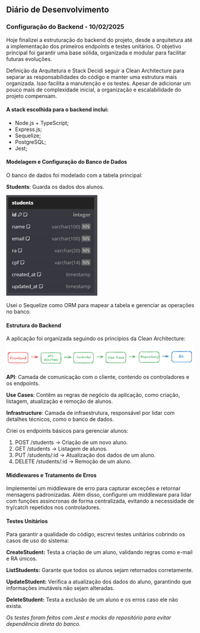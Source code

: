 ## Diário de Desenvolvimento 
### Configuração do Backend - 10/02/2025
Hoje finalizei a estruturação do backend do projeto, desde a arquitetura até a implementação dos primeiros endpoints e testes unitários. O objetivo principal foi garantir uma base sólida, organizada e modular para facilitar futuras evoluções.

Definição da Arquitetura e Stack
Decidi seguir a Clean Architecture para separar as responsabilidades do código e manter uma estrutura mais organizada. Isso facilita a manutenção e os testes. Apesar de adicionar um pouco mais de complexidade inicial, a organização e escalabilidade do projeto compensam.

#### A stack escolhida para o backend inclui:

- Node.js + TypeScript;
- Express.js;
- Sequelize;
- PostgreSQL;
- Jest;

#### Modelagem e Configuração do Banco de Dados

O banco de dados foi modelado com a tabela principal:

**Students**: Guarda os dados dos alunos.

![Modelagem do Banco de Dados](mockups/img_1.png)

Usei o Sequelize como ORM para mapear a tabela e gerenciar as operações no banco.

#### Estrutura do Backend

A aplicação foi organizada seguindo os princípios da Clean Architecture:

![Arquitetura do Fluxo](mockups/img.png)

**API**: Camada de comunicação com o cliente, contendo os controladores e os endpoints.

**Use Cases**: Contêm as regras de negócio da aplicação, como criação, listagem, atualização e remoção de alunos.

**Infrastructure**: Camada de infraestrutura, responsável por lidar com detalhes técnicos, como o banco de dados.

Criei os endpoints básicos para gerenciar alunos:

1. POST /students → Criação de um novo aluno.
2. GET /students → Listagem de alunos.
3. PUT /students/:id → Atualização dos dados de um aluno.
4. DELETE /students/:id → Remoção de um aluno.

#### Middlewares e Tratamento de Erros
Implementei um middleware de erro para capturar exceções e retornar mensagens padronizadas. 
Além disso, configurei um middleware para lidar com funções assíncronas de forma centralizada, evitando a necessidade de try/catch repetidos nos controladores.

#### Testes Unitários

Para garantir a qualidade do código, escrevi testes unitários cobrindo os casos de uso do sistema:

**CreateStudent:** Testa a criação de um aluno, validando regras como e-mail e RA únicos.

**ListStudents:** Garante que todos os alunos sejam retornados corretamente.

**UpdateStudent:** Verifica a atualização dos dados do aluno, garantindo que informações imutáveis não sejam alteradas.

**DeleteStudent:** Testa a exclusão de um aluno e os erros caso ele não exista.

_Os testes foram feitos com Jest e mocks do repositório para evitar dependência direta do banco._
